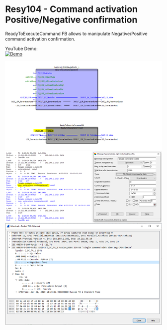 # Resy104 - Command activation Positive/Negative confirmation

ReadyToExecuteCommand FB allows to manipulate Negative/Positive command activation confirmation.

YouTube Demo:  
[![Demo](https://img.youtube.com/vi/gKNxQJ98WEA/0.jpg)](https://www.youtube.com/watch?v=gKNxQJ98WEA)

![image](images/img1.png)
![image](images/img2.png)
![image](images/img3.png)
